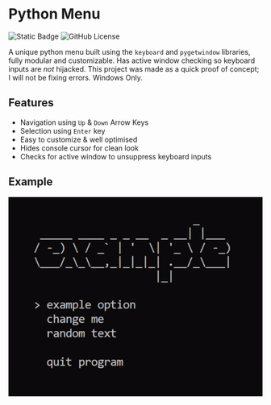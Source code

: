 # Python Menu
![Static Badge](https://img.shields.io/badge/python-3776AB?style=for-the-badge&logo=python&logoColor=white)
![GitHub License](https://img.shields.io/github/license/reckedpr/python-menu?style=for-the-badge)

A unique python menu built using the `keyboard` and `pygetwindow` libraries, fully modular and customizable. Has active window checking so keyboard inputs are *not* hijacked. This project was made as a quick proof of concept; I will not be fixing errors. Windows Only.

## Features
- Navigation using `Up` & `Down` Arrow Keys
- Selection using `Enter` key
- Easy to customize & well optimised
- Hides console cursor for clean look
- Checks for active window to unsuppress keyboard inputs

## Example
![Menu GIF](https://raw.githubusercontent.com/reckedpr/python-menu/refs/heads/main/Images/python-menu.gif)
